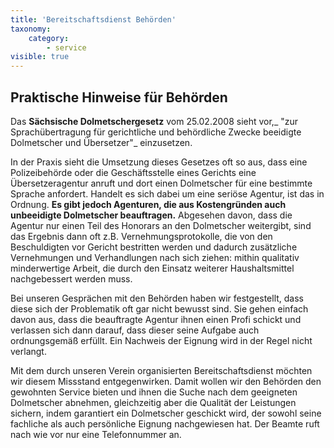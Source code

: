 ```yaml
---
title: 'Bereitschaftsdienst Behörden'
taxonomy:
    category:
        - service
visible: true
---
```


## Praktische Hinweise für Behörden

Das **Sächsische Dolmetschergesetz** vom 25.02.2008 sieht vor,_ "zur Sprachübertragung für gerichtliche und behördliche Zwecke beeidigte Dolmetscher und Übersetzer"_ einzusetzen.

In der Praxis sieht die Umsetzung dieses Gesetzes oft so aus, dass eine Polizeibehörde oder die Geschäftsstelle eines Gerichts eine Übersetzeragentur anruft und dort einen Dolmetscher für eine bestimmte Sprache anfordert. Handelt es sich dabei um eine seriöse Agentur, ist das in Ordnung. **Es gibt jedoch Agenturen, die aus Kostengründen auch unbeeidigte Dolmetscher beauftragen.** Abgesehen davon, dass die Agentur nur einen Teil des Honorars an den Dolmetscher weitergibt, sind das Ergebnis dann oft z.B. Vernehmungsprotokolle, die von den Beschuldigten vor Gericht bestritten werden und dadurch zusätzliche Vernehmungen und Verhandlungen nach sich ziehen: mithin qualitativ minderwertige Arbeit, die durch den Einsatz weiterer Haushaltsmittel nachgebessert werden muss.

Bei unseren Gesprächen mit den Behörden haben wir festgestellt, dass diese sich der Problematik oft gar nicht bewusst sind. Sie gehen einfach davon aus, dass die beauftragte Agentur ihnen einen Profi schickt und verlassen sich dann darauf, dass dieser seine Aufgabe auch ordnungsgemäß erfüllt. Ein Nachweis der Eignung wird in der Regel nicht verlangt.

Mit dem durch unseren Verein organisierten Bereitschaftsdienst möchten wir diesem Missstand entgegenwirken. Damit wollen wir den Behörden den  gewohnten Service bieten und ihnen die Suche nach dem geeigneten Dolmetscher abnehmen, gleichzeitig aber die Qualität der Leistungen sichern, indem garantiert ein Dolmetscher geschickt wird, der sowohl seine fachliche  als auch persönliche Eignung nachgewiesen hat. Der Beamte ruft nach wie vor nur eine Telefonnummer an.

<br>
<br>